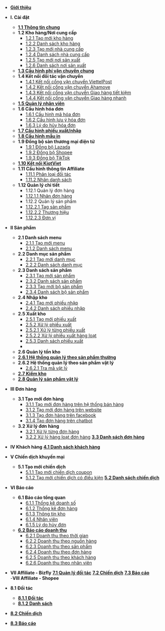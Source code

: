 - [**Giới thiệu**](eshop/README.md)

- **I. Cài đặt**
    -	[**1.1 Thông tin chung**](eshop/thongtinchung.md)
	-	**1.2 Kho hàng/Nơi cung cấp**
	     - [1.2.1 Tạo mới kho hàng](eshop/taokhohang.md)
		 - [1.2.2 Danh sách kho hàng](eshop/danhsachkhohang.md)
		 - [1.2.3 Tạo mới nhà cung cấp](eshop/taonhacungcap.md)
		 - [1.2.4 Danh sách nhà cung cấp](eshop/danhsachnhacungcap.md)
		 - [1.2.5 Tạo mới nơi sản xuất](eshop/taomoinoisanxuat.md)
		 - [1.2.6 Danh sách nơi sản xuất](eshop/danhsachnoisanxuat.md)
	-	[**1.3 Cấu hình phí vận chuyển chung**](eshop/cauhinhphivanchuyenchung.md)
	-	**1.4 Kết nối đối tác vận chuyển**
	     - [1.4.1 Kết nối cổng vận chuyển ViettelPost](eshop/ketnoiviettelpost.md)
		 - [1.4.2 Kết nối cổng vận chuyển Ahamove](eshop/ketnoiahamove.md)
		 - [1.4.3 Kết nối cổng vận chuyển Giao hàng tiết kiệm](eshop/ketnoightk.md)
		 - [1.4.4 Kết nối cổng vận chuyển Giao hàng nhanh](eshop/ketnoighn.md)
	-	[**1.5 Quản lý nhân viên**](eshop/quanlynhanvien.md)	
	-	**1.6 Cấu hình hóa đơn**
	     - [1.6.1 Cấu hình mã hóa đơn](eshop/cauhinhmahoadon.md)
		 - [1.6.2 Cấu hình lưu ý hóa đơn](eshop/luuyhoadon.md)
		 - [1.6.3 Lý do hủy hóa đơn](eshop/cauhinhlydohuydon.md)
	-	[**1.7 Cấu hình phiếu xuất/nhập**](eshop/cauhinhxuatnhap.md)
	-	[**1.8 Cấu hình mẫu in**](eshop/cauhinhmauin.md)
	-	**1.9 Đồng bộ sàn thương mại điện tử**
		- [1.9.1 Đồng bộ Lazada](eshop/dongbolazada.md)
		- [1.9.2 Đồng bộ Shopee](eshop/dongboshopee.md)
		- [1.9.3 Đồng bộ TikTok](eshop/dongbotiktok.md)
	-	[**1.10 Kết nối KiotViet**](eshop/ketnoikiotviet.md)
	-	**1.11 Cấu hình thông tin Affiliate**
		- [1.11.1 Phân loại đối tác](eshop/cauhinhphanloaidoitac.md)
		- [1.11.2 Nhãn danh sách](eshop/cauhinhnhandanhsach.md)
	-	**1.12 Quản lý chi tiết**
		 - 1.12.1 Quản lý đơn hàng
		 - [1.12.1.1 Nhãn đơn hàng](eshop/nhandonhang.md)
		 - 1.12.2 Quản lý sản phẩm
		 - [1.12.2.1 Tag sản phẩm](eshop/tagsanpham.md)
		 - [1.12.2.2 Thương hiệu](eshop/thuonghieusanpham.md)
		 - [1.12.2.3 Đơn vị](eshop/donvisanpham.md)
- **II Sản phẩm**   
    -	**2.1 Danh sách menu**
	     - [2.1.1 Tạo mới menu](eshop/taomenu.md)
		 - [2.1.2 Danh sách menu](eshop/danhsachmenu.md) 
    -	**2.2 Danh mục sản phẩm**
	     - [2.2.1 Tạo mới danh mục](eshop/taodanhmuc.md)
		 - [2.2.2 Danh sách danh mục](eshop/danhsachdanhmuc.md)
    -	 **2.3 Danh sách sản phẩm**
	     - [2.3.1 Tạo mới sản phẩm](eshop/taosanpham.md)
		 - [2.3.2 Danh sách sản phẩm](eshop/danhsachsanpham.md)
		 - [2.3.3 Tạo mới bộ sản phẩm](eshop/taobosanpham.md)
		 - [2.3.4 Danh sách bộ sản phẩm](eshop/danhsachbosanpham.md)     
    -	**2.4 Nhập kho**
         - [2.4.1 Tạo mới phiếu nhập](eshop/taophieunhap.md)
		 - [2.4.2 Danh sách phiếu nhập](eshop/danhsachphieunhap.md)
    -	**2.5 Xuất kho**
	     - [2.5.1 Tạo mới phiếu xuất](eshop/taophieuxuat.md)
		 -	[2.5.2 Xử lý phiếu xuất](eshop/xulyphieuxuat.md)
		 - [2.5.2.1 Xử lý từng phiếu xuất](eshop/xulytungphieuxuat.md)
		 - [2.5.2.2 Xử lý phiếu xuất hàng loạt](eshop/xulyhangloatphieuxuat.md)
		 - [2.5.3 Danh sách phiếu xuất](eshop/danhsachphieuxuat.md)
		-
	 -	**2.6 Quản lý tồn kho**
	-	[**2.6.1 Hệ thống quản lý theo sản phẩm thường**](eshop/quanlytonkho.md)
	- 	**2.6.2 Hệ thống quản lý theo sản phẩm vật lý**
		- [2.6.2.1 Tra mã vật lý](eshop/tramavatly.md)
	-	[**2.7 Kiểm kho**](eshop/kiemkho.md)
	-	[**2.8 Quản lý sản phẩm vật lý**](eshop/sanphamvatly.md)
- **III Đơn hàng**
    -   **3.1 Tạo mới đơn hàng**
	     - [3.1.1 Tạo mới đơn hàng trên hệ thống bán hàng](eshop/taodonhangtrenhethong.md)
	     - [3.1.2 Tạo mới đơn hàng trên website](eshop/taodontrenwebsite.md)
		 - [3.1.3 Tạo đơn hàng trên facebook](eshop/taodonhangquamess.md)
		 - [3.1.4 Tạo đơn hàng trên chatbot](eshop/taodonhangchatbot.md)
	-   **3.2 Xử lý đơn hàng**
		-  [3.2.1 Xử lý từng đơn hàng](eshop/xulytungdonhang.md)
		-  [3.2.2 Xử lý hàng loạt đơn hàng](eshop/xulyhangloatdonhang.md)
	[**3.3 Danh sách đơn hàng**](eshop/danhsachdonhang.md)
- **IV Khách hàng**
    [**4.1 Danh sách khách hàng**](eshop/danhsachkhachhang.md)  
- **V Chiến dịch khuyến mại**           
	-	**5.1 Tạo mới chiến dịch**
	     - [5.1.1 Tạo mới chiến dịch coupon](eshop/taochiendichcoupon.md)
	     - [5.1.2 Tạo mới chiến dịch có điều kiện](eshop/taochiendichcodieukien.md)
	[**5.2 Danh sách chiến dịch**](eshop/danhsachchiendich.md)
- **VI Báo cáo**
    -	**6.1 Báo cáo tổng quan**
         - [6.1.1 Thống kê doanh số](eshop/thongkedoanhso.md)
	     - [6.1.2 Thống kê đơn hàng](eshop/thongkedonhang.md)
	     - [6.1.3 Thông tin kho](eshop/thongtinkho.md)
	     - [6.1.4 Nhân viên](eshop/nhanvien.md)
	     - [6.1.5 Lý do hủy đơn](eshop/lydohuydon.md)
    -	[**6.2 Báo cáo doanh thu**](eshop/baocaodoanhthu.md)
         - [6.2.1 Doanh thu theo thời gian](eshop/doanhthuthoigian.md)
	     - [6.2.2 Doanh thu theo nguồn hàng](eshop/doanhthunguonhang.md)
	     - [6.2.3 Doanh thu theo sản phẩm](eshop/doanhthusanpham.md)
	     - [6.2.4 Doanh thu theo đơn hàng](eshop/doanhthudonhang.md)
	     - [6.2.5 Doanh thu theo khách hàng](eshop/doanhthukhachhang.md)	
         - [6.2.6 Doanh thu theo nhân viên](eshop/doanhthunhanvien.md)		 
- **VII Affiliate - Bizfly**
	[**7.1 Quản lý đối tác**](eshop/quanlydoitac.md)
	[**7.2 Chiến dịch**](eshop/chiendich.md)
	[**7.3 Báo cáo**](eshop/baocaoaffiliate.md)		
-**VIII Affiliate - Shopee**
-	**8.1 Đối tác**
	-	[**8.1.1 Đối tác**](eshop/doitacAffiliateShopee.md)
	-	[**8.1.2 Danh sách**](eshop/danhsachAffiliateShopee.md)
-	[**8.2 Chiến dịch**](eshop/chiendichAffiliateShopee.md)
-	[**8.3 Báo cáo**](eshop/baocaoAffiliateShopee.md)
     	
      
     